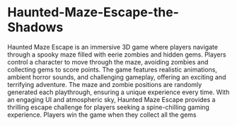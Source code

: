 # Haunted-Maze-Escape-the-Shadows
Haunted Maze Escape is an immersive 3D game where players navigate through a spooky maze filled with eerie zombies and hidden gems. Players control a character to move through the maze, avoiding zombies and collecting gems to score points. The game features realistic animations, ambient horror sounds, and challenging gameplay, offering an exciting and terrifying adventure. The maze and zombie positions are randomly generated each playthrough, ensuring a unique experience every time. With an engaging UI and atmospheric sky, Haunted Maze Escape provides a thrilling escape challenge for players seeking a spine-chilling gaming experience. Players win the game when they collect all the gems

